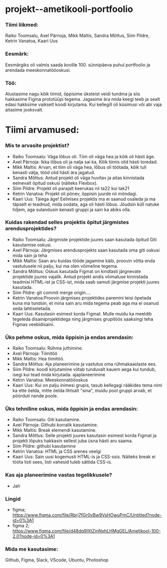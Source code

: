 # projekt--ametikooli-portfoolio

### Tiimi liikmed:
Raiko Toomsalu, Axel Pärnoja, Mikk Maltis, Sandra Mõttus, Siim Pildre, Ketrin Vanatoa, Kaari Uus

### Eesmärk:
Eesmärgiks oli valmis saada koolile 100. sünnipäeva puhul portfoolio ja arendada meeskonnatööoskusi.

### Töö:
Alustasime nagu kõik tiimid, õppisime üksteist veidi tundma ja siis hakkasime Figma prototüüpi tegema. Jagasime ära mida keegi teeb ja sealt edasi hakksime vaikselt koodi kirjutama. Kui kellegill oli küsimusi või abi vaja aitasime jooksvalt.

# Tiimi arvamused:

### Mis te arvasite projektist?

- Raiko Toomsalu: Väga lõbus oli. Tiim oli väga hea ja kõik oli hästi äge.
- Axel Pärnoja: Ikka lõbus oli ja nalja sai ka, Kõik tiimis olid hästi toredad.
- Mikk Maltis: Arvan, et tiim oli väga hea, lõbus oli töötada, kõik tuli kenasti välja, tööd olid hästi ära jagatud.
- Sandra Mõttus: Antud projekt oli väga huvitav ja aitas kinnistada eelnevalt õpitud oskusi (näiteks Flexbox).
- Siim Pildre: Projekt oli parajalt keerukas nii ta22 kui tak21
- Ketrin Vanatoa: Projekt oli põnev, õppisin juurde nii mõndagi.
- Kaari Uus: Täiega äge! Eelmises projektis ma ei saanud osaleda ja ma täpselt ei teadnud, mida oodata, aga oli hästi lõbus. Jõudsin küll natuke hiljem, aga sulandusin kenasti gruppi ja sain ka abiks olla.

### Kuidas rakendad selles projektis õpitut järgmistes arendusprojektides?

- Raiko Toomsalu: Järgmiste projektide juures saan kasutada õpitud Giti kasutamise oskusi.
- Axel Pärnoja: Järgmises arendusprojekts saan kasutada oma giti oskusi mida sain ja teha 
- Mikk Maltis: Saan aru kuidas tööde jagamine käib, proovin võtta enda vastutusele nii palju, kui ma olen võimeline tegema.
- Sandra Mõttus: Oskus kasutada Figmat on kindlasti järgnevate projektide juures vajalik.  Antud projekt andis võimaluse kinnistada teadmisi HTML-ist ja CSS-ist, mida saab samuti järgmise projekti juures kasutada.
- Siim Pildre: git commit merge origin....
- Ketrin Vanatoa:Proovin järgmises projektides paremini teisi õpetada kuna ma tundsin, et mina sain aru mida tegema peab aga ma ei osanud seda lahtiseletada.
- Kaari Uus: Kasutasin esimest korda Figmat. Mulle muidu ka meeldib tegeleda disainiprojektidega ning järgmises grupitöös saaksingi teha Figmas veebidisaini.

### Üks pehme oskus, mida õppisin ja endas arendasin:

- Raiko Toomsalu: Rühma juthimine.
- Axel Pärnoja: Tiimitöö
- Mikk Maltis: Hea tiimitöö.
- Sandra Mõttus: Aja planeerimine ja vastutus oma rühmakaaslaste ees.
- Siim Pildre: koodi kirjutamine võtab tunduvalt kauem aega kui tundub, isegi kui tead mida kirjutada. ajaplaneerimine
- Ketrin Vanatoa: Meeskonnatööoskus
- Kaari Uus: Kui on palju inimesi grupis, tasub kellegagi rääkides tema nimi ka ette öelda, mitte öelda lihtsalt "sina", muidu pool gruppi arvab, et pöörduti nende poole.

### Üks tehniline oskus, mida õppisin ja endas arendasin:

- Raiko Toomsalu: Giti kasutamine.
- Axel Pärnoja: Githubi korralik kasutamine.
- Mikk Maltis: Break elemendi kasutamine.
- Sandra Mõttus: Selle projekti juures kasutasin esimest korda Figmat ja projekti lõpuks hakkasin sellest juba üsna hästi aru saama.
- Siim Pildre: githubi kasutamine
- Ketrin Vanatoa: HTML ja CSS arenes veelgi
- Kaari Uus: Sain uusi kogemusti HTML-is ja CSS-ssis. Näiteks break ei tööta listi sees, listi vahesid tuleb sättida CSS-is.

### Kas aja planeerimine vastas tegelikkusele?
- Jah

### Lingid
- figma; https://www.figma.com/file/Rbrj7fGr0vBw9VsHOwuPmC/Untitled?node-id=0%3A1
- figma 2; https://www.figma.com/file/d48dq9IXtZinNxhLHMgGEL/Ametikool-100-2.0?node-id=0%3A1

### Mida me kasutasime:

Github, Figma, Slack, VScode, Ubuntu, Photoshop
